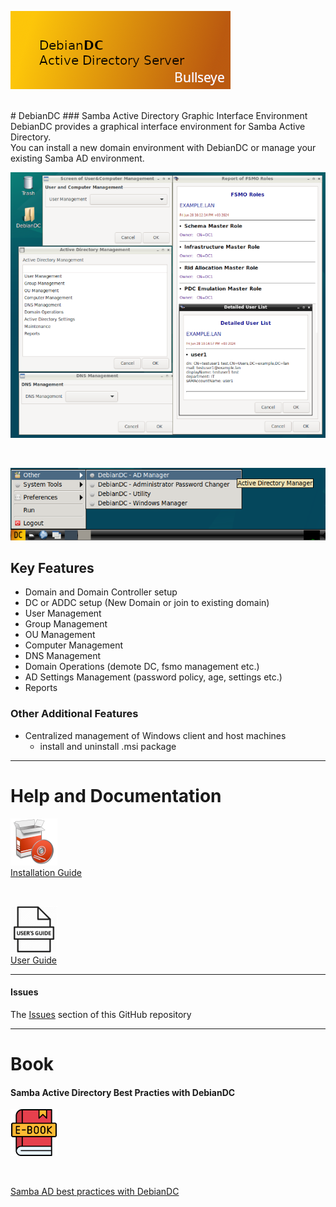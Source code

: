 ![alt text](docs/DebianDC-UserGuide/screenshots/DebianDC_Bullseye_Logo.png "DebianDC Bullseye Logo")

<br>
# DebianDC
### Samba Active Directory Graphic Interface Environment<br>
DebianDC provides a graphical interface environment for Samba Active Directory.<br>
You can install a new domain environment with DebianDC or manage your existing Samba AD environment.<br>

![alt text](docs/DebianDC-UserGuide/screenshots/DebianDC-Screenshot.png "DebianDC_Desktop")

<br>

![alt text](docs/DebianDC-UserGuide/screenshots/DebianDC-StartMenu.png "DebianDC StartMenu")


## Key Features
- Domain and Domain Controller setup
- DC or ADDC setup (New Domain or join to existing domain)
- User Management
- Group Management
- OU Management
- Computer Management
- DNS Management
- Domain Operations (demote DC, fsmo management etc.)
- AD Settings Management (password policy, age, settings etc.)
- Reports
### Other Additional Features
- Centralized management of Windows client and host machines
    - install and uninstall .msi package

---

# Help and Documentation

![alt text](docs/DebianDC-UserGuide/screenshots/installationguide-icon.png "DebianDC Installation Guide") <br>
[Installation Guide](https://github.com/eesmer/DebianDC/blob/master/docs/DebianDC-UserGuide/installation/installation.md)

<br>

![alt text](docs/DebianDC-UserGuide/screenshots/userguide-icon.png "DebianDC User Guide") <br>
[User Guide](https://github.com/eesmer/DebianDC/blob/master/docs/DebianDC-UserGuide/DebianDC-UserGuide.md)

---

#### Issues
The [Issues](https://github.com/eesmer/DebianDC/issues) section of this GitHub repository

---

# Book

#### Samba Active Directory Best Practies with DebianDC
![alt text](docs/DebianDC-UserGuide/screenshots/DebianDC-ebook.png "DebianDC Book") <br>

<br>

[Samba AD best practices with DebianDC](https://github.com/eesmer/DebianDC/blob/master/docs/DebianDC-Docs.md)
